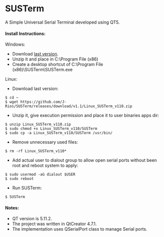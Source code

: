 # SUSTerm
A Simple Universal Serial Terminal developed using QT5.

#### Install Instructions:
Windows:
  * Download [last version](https://github.com/J-Rios/SUSTerm/releases/download/v1.1/Windows_SUSTerm_v110.zip).
  * Unzip it and place in C:\Program File (x86)
  * Create a desktop shortcut of C:\Program File (x86)\SUSTerm\SUSTerm.exe

Linux:
  * Download last version:
  ```
  $ cd ~
  $ wget https://github.com/J-Rios/SUSTerm/releases/download/v1.1/Linux_SUSTerm_v110.zip
  ```
  
  * Unzip it, give execution permission and place it to user binaries apps dir:
  ```
  $ unzip Linux_SUSTerm_v110.zip
  $ sudo chmod +x Linux_SUSTerm_v110/SUSTerm
  $ sudo cp -a Linux_SUSTerm_v110/SUSTerm /usr/bin/
  ```
  
  * Remove unnecessary used files:
  ```
  $ rm -rf Linux_SUSTerm_v110*
  ```
  
  * Add actual user to dialout group to allow open serial ports without been root and reboot system to apply:
  ```
  $ sudo usermod -aG dialout $USER
  $ sudo reboot
  ```
  
  * Run SUSTerm:
  ```
  $ SUSTerm
  ```

#### Notes:

- QT version is 5.11.2.
- The project was written in QtCreator 4.7.1.
- The implementation uses QSerialPort class to manage Serial ports.
